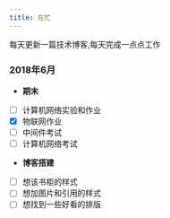 ```yaml
---
title: 在忙
---
```


每天更新一篇技术博客,每天完成一点点工作

### 2018年6月

- **期末**
- [ ] 计算机网络实验和作业
- [x] 物联网作业
- [ ] 中间件考试
- [ ] 计算机网络考试
- **博客搭建**
- [ ] 想该书柜的样式
- [ ] 想加图片和引用的样式
- [ ] 想找到一些好看的排版